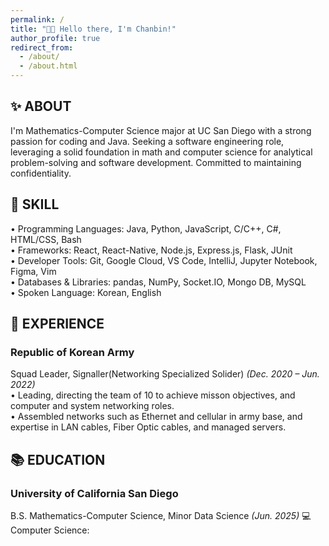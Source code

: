 ```yaml
---
permalink: /
title: "👋🏻 Hello there, I'm Chanbin!"
author_profile: true
redirect_from:
  - /about/
  - /about.html
---
```


## ✨ ABOUT

I'm Mathematics-Computer Science major at UC San Diego with a strong passion for coding and Java. Seeking a software engineering role, leveraging a solid foundation in math and computer science for analytical problem-solving and software development. Committed to maintaining confidentiality.

## 🔧 SKILL

• Programming Languages: Java, Python, JavaScript, C/C++, C#, HTML/CSS, Bash \
• Frameworks: React, React-Native, Node.js, Express.js, Flask, JUnit \
• Developer Tools: Git, Google Cloud, VS Code, IntelliJ, Jupyter Notebook, Figma, Vim \
• Databases & Libraries: pandas, NumPy, Socket.IO, Mongo DB, MySQL \
• Spoken Language: Korean, English

## 🧳 EXPERIENCE

### Republic of Korean Army

Squad Leader, Signaller(Networking Specialized Solider) _(Dec. 2020 – Jun. 2022)_\
• Leading, directing the team of 10 to achieve misson objectives, and computer and system networking roles. \
• Assembled networks such as Ethernet and cellular in army base, and expertise in LAN cables, Fiber Optic cables, and managed servers.

## 📚 EDUCATION

### University of California San Diego

B.S. Mathematics-Computer Science, Minor Data Science _(Jun. 2025)_
💻 Computer Science:
